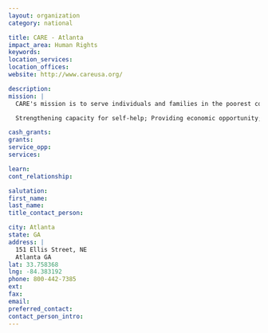 ```yaml
---
layout: organization
category: national

title: CARE - Atlanta
impact_area: Human Rights
keywords: 
location_services: 
location_offices: 
website: http://www.careusa.org/

description: 
mission: |
  CARE's mission is to serve individuals and families in the poorest communities in the world. Drawing strength from our global diversity, resources and experience, we promote innovative solutions and are advocates for global responsibility. We facilitate lasting change by:

  Strengthening capacity for self-help; Providing economic opportunity; Delivering relief in emergencies; Influencing policy decisions at all levels; Addressing discrimination in all its forms. Guided by the aspirations of local communities, we pursue our mission with both excellence and compassion because the people whom we serve deserve nothing less. 

cash_grants: 
grants: 
service_opp: 
services: 

learn: 
cont_relationship: 

salutation: 
first_name: 
last_name: 
title_contact_person: 

city: Atlanta
state: GA
address: |
  151 Ellis Street, NE  
  Atlanta GA 
lat: 33.758368
lng: -84.383192
phone: 800-442-7385
ext: 
fax: 
email: 
preferred_contact: 
contact_person_intro: 
---
```

